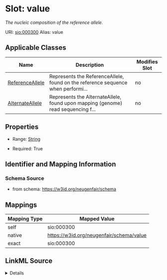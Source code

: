 

# Slot: value 


_The nucleic composition of the reference allele._





URI: [sio:000300](http://semanticscience.org/resource/SIO_000300)
Alias: value

<!-- no inheritance hierarchy -->





## Applicable Classes

| Name | Description | Modifies Slot |
| --- | --- | --- |
| [ReferenceAllele](ReferenceAllele.md) | Represents the ReferenceAllele, found on the reference sequence when performi... |  no  |
| [AlternateAllele](AlternateAllele.md) | Represents the AlternateAllele, found upon mapping (genome) read sequencing f... |  no  |






## Properties

* Range: [String](String.md)

* Required: True




## Identifier and Mapping Information






### Schema Source


* from schema: https://w3id.org/neugenfair/schema




## Mappings

| Mapping Type | Mapped Value |
| ---  | ---  |
| self | sio:000300 |
| native | https://w3id.org/neugenfair/schema/value |
| exact | sio:000300 |




## LinkML Source

<details>
```yaml
name: value
description: The nucleic composition of the reference allele.
from_schema: https://w3id.org/neugenfair/schema
exact_mappings:
- sio:000300
rank: 1000
slot_uri: sio:000300
alias: value
domain_of:
- AlternateAllele
- ReferenceAllele
range: string
required: true

```
</details>